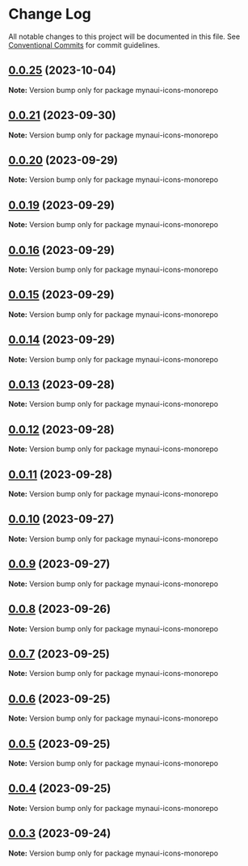 # Change Log

All notable changes to this project will be documented in this file.
See [Conventional Commits](https://conventionalcommits.org) for commit guidelines.

## [0.0.25](https://github.com/praveenjuge/myna-icons/compare/v0.0.24...v0.0.25) (2023-10-04)

**Note:** Version bump only for package mynaui-icons-monorepo





## [0.0.21](https://github.com/praveenjuge/myna-icons/compare/v0.0.20...v0.0.21) (2023-09-30)

**Note:** Version bump only for package mynaui-icons-monorepo





## [0.0.20](https://github.com/praveenjuge/myna-icons/compare/v0.0.19...v0.0.20) (2023-09-29)

**Note:** Version bump only for package mynaui-icons-monorepo





## [0.0.19](https://github.com/praveenjuge/myna-icons/compare/v0.0.18...v0.0.19) (2023-09-29)

**Note:** Version bump only for package mynaui-icons-monorepo





## [0.0.16](https://github.com/praveenjuge/myna-icons/compare/v0.0.15...v0.0.16) (2023-09-29)

**Note:** Version bump only for package mynaui-icons-monorepo





## [0.0.15](https://github.com/praveenjuge/myna-icons/compare/v0.0.14...v0.0.15) (2023-09-29)

**Note:** Version bump only for package mynaui-icons-monorepo





## [0.0.14](https://github.com/praveenjuge/myna-icons/compare/v0.0.13...v0.0.14) (2023-09-29)

**Note:** Version bump only for package mynaui-icons-monorepo





## [0.0.13](https://github.com/praveenjuge/myna-icons/compare/v0.0.12...v0.0.13) (2023-09-28)

**Note:** Version bump only for package mynaui-icons-monorepo





## [0.0.12](https://github.com/praveenjuge/myna-icons/compare/v0.0.11...v0.0.12) (2023-09-28)

**Note:** Version bump only for package mynaui-icons-monorepo





## [0.0.11](https://github.com/praveenjuge/myna-icons/compare/v0.0.10...v0.0.11) (2023-09-28)

**Note:** Version bump only for package mynaui-icons-monorepo





## [0.0.10](https://github.com/praveenjuge/myna-icons/compare/v0.0.9...v0.0.10) (2023-09-27)

**Note:** Version bump only for package mynaui-icons-monorepo





## [0.0.9](https://github.com/praveenjuge/myna-icons/compare/v0.0.8...v0.0.9) (2023-09-27)

**Note:** Version bump only for package mynaui-icons-monorepo





## [0.0.8](https://github.com/praveenjuge/myna-icons/compare/v0.0.7...v0.0.8) (2023-09-26)

**Note:** Version bump only for package mynaui-icons-monorepo





## [0.0.7](https://github.com/praveenjuge/myna-icons/compare/v0.0.6...v0.0.7) (2023-09-25)

**Note:** Version bump only for package mynaui-icons-monorepo





## [0.0.6](https://github.com/praveenjuge/myna-icons/compare/v0.0.5...v0.0.6) (2023-09-25)

**Note:** Version bump only for package mynaui-icons-monorepo





## [0.0.5](https://github.com/praveenjuge/myna-icons/compare/v0.0.4...v0.0.5) (2023-09-25)

**Note:** Version bump only for package mynaui-icons-monorepo





## [0.0.4](https://github.com/praveenjuge/myna-icons/compare/v0.0.3...v0.0.4) (2023-09-25)

**Note:** Version bump only for package mynaui-icons-monorepo





## [0.0.3](https://github.com/praveenjuge/myna-icons/compare/v0.0.2...v0.0.3) (2023-09-24)

**Note:** Version bump only for package mynaui-icons-monorepo
